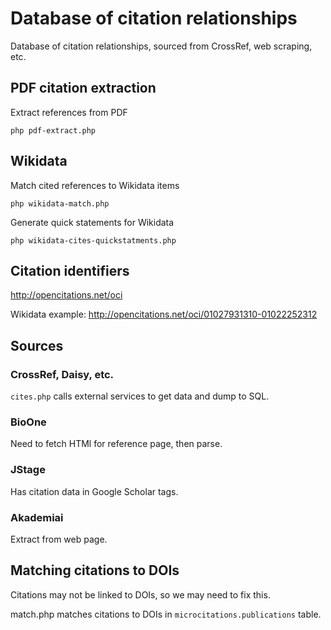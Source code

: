 # Database of citation relationships

Database of citation relationships, sourced from CrossRef, web scraping, etc.

## PDF citation extraction

Extract references from PDF

```
php pdf-extract.php
```

## Wikidata

Match cited references to Wikidata items

```
php wikidata-match.php 
```

Generate quick statements for Wikidata

```
php wikidata-cites-quickstatments.php
```

## Citation identifiers

http://opencitations.net/oci

Wikidata example: http://opencitations.net/oci/01027931310-01022252312

## Sources

### CrossRef, Daisy, etc.

```cites.php``` calls external services to get data and dump to SQL.

### BioOne

Need to fetch HTMl for reference page, then parse.

### JStage

Has citation data in Google Scholar tags.

### Akademiai

Extract from web page.


## Matching citations to DOIs

Citations may not be linked to DOIs, so we may need to fix this.

match.php matches citations to DOIs in ```microcitations.publications``` table.
